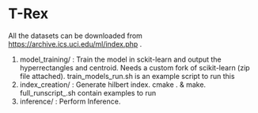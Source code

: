 # T-Rex

All the datasets can be downloaded from https://archive.ics.uci.edu/ml/index.php .

1) model_training/ : Train the model in sckit-learn and output the hyperrectangles and centroid. Needs a custom fork of scikit-learn (zip file attached). train_models_run.sh is an example script to run this
2) index_creation/ : Generate hilbert index. cmake . & make. full_runscript_<data>.sh contain examples to run
3) inference/ : Perform Inference. 
